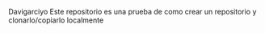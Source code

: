 Davigarciyo
Este repositorio es una prueba de como crear un repositorio y clonarlo/copiarlo localmente